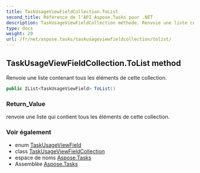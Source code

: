 ```yaml
---
title: TaskUsageViewFieldCollection.ToList
second_title: Référence de l'API Aspose.Tasks pour .NET
description: TaskUsageViewFieldCollection méthode. Renvoie une liste contenant tous les éléments de cette collection.
type: docs
weight: 20
url: /fr/net/aspose.tasks/taskusageviewfieldcollection/tolist/
---
```

## TaskUsageViewFieldCollection.ToList method

Renvoie une liste contenant tous les éléments de cette collection.

```csharp
public IList<TaskUsageViewField> ToList()
```

### Return_Value

renvoie une liste qui contient tous les éléments de cette collection.

### Voir également

* enum [TaskUsageViewField](../../taskusageviewfield/)
* class [TaskUsageViewFieldCollection](../)
* espace de noms [Aspose.Tasks](../../taskusageviewfieldcollection/)
* Assemblée [Aspose.Tasks](../../../)


